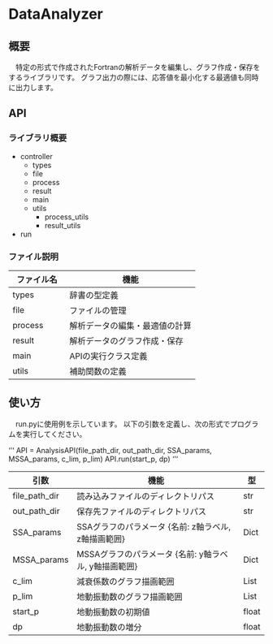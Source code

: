 # DataAnalyzer
## 概要
　特定の形式で作成されたFortranの解析データを編集し、グラフ作成・保存をするライブラリです。
グラフ出力の際には、応答値を最小化する最適値も同時に出力します。

## API
### ライブラリ概要
- controller
    - types
    - file
    - process
    - result
    - main
    - utils
        - process_utils
        - result_utils
- run

### ファイル説明
| ファイル名　| 機能　|
| - | - |
| types | 辞書の型定義　|
| file | ファイルの管理 |
| process | 解析データの編集・最適値の計算 |
| result | 解析データのグラフ作成・保存　|
| main | APIの実行クラス定義　|
| utils | 補助関数の定義　|

## 使い方
　run.pyに使用例を示しています。
以下の引数を定義し、次の形式でプログラムを実行してください。

‘’‘ 
API = AnalysisAPI(file_path_dir, out_path_dir, SSA_params, MSSA_params, c_lim, p_lim)
API.run(start_p, dp)
‘’‘


| 引数　| 機能　| 型　|
| - | - | - |
| file_path_dir | 読み込みファイルのディレクトリパス | str |
| out_path_dir | 保存先ファイルのディレクトリパス | str |
| SSA_params | SSAグラフのパラメータ {名前: z軸ラベル, z軸描画範囲}　| Dict |
| MSSA_params | MSSAグラフのパラメータ {名前: y軸ラベル, y軸描画範囲}　| Dict |
| c_lim | 減衰係数のグラフ描画範囲　| List |
| p_lim | 地動振動数のグラフ描画範囲　| List |
| start_p | 地動振動数の初期値　| float |
| dp | 地動振動数の増分　| float |

